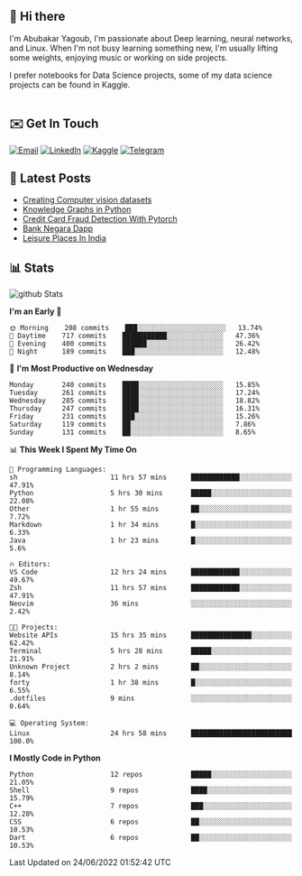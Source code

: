 ## 👋 Hi there

I'm Abubakar Yagoub, I'm passionate about Deep learning, neural networks, and
Linux. When I'm not busy learning something new, I'm usually lifting some
weights, enjoying music or working on side projects.

I prefer notebooks for Data Science projects, some of my data science projects
can be found in Kaggle. <br> <br>

## ✉️ Get In Touch

[![Email](https://img.shields.io/badge/Email-f1f1f1?style=for-the-badge&logo=gmail&logoColor=0f111a)](mailto:hi@blacksuan19.dev)
[![LinkedIn](https://img.shields.io/badge/LinkedIn-0077B5?style=for-the-badge&logo=linkedin&logoColor=white)](https://www.linkedin.com/in/blacksuan19/)
[![Kaggle](https://img.shields.io/badge/Kaggle-5acfff?style=for-the-badge&logo=kaggle&logoColor=white)](http://kaggle.com/abubakaryagob/)
[![Telegram](https://img.shields.io/badge/Telegram-2CA5E0?style=for-the-badge&logo=telegram&logoColor=white)](https://t.me/blacksuan19)

## 📩 Latest Posts

<!-- BLOG-POST-LIST:START -->
- [Creating Computer vision datasets](http://blacksuan19.dev/blog/creating-datasets/)
- [Knowledge Graphs in Python](http://blacksuan19.dev/projects/Knowledge_Graphs/)
- [Credit Card Fraud Detection With Pytorch](http://blacksuan19.dev/projects/credit-card-fraud-detection-with-pytorch/)
- [Bank Negara Dapp](http://blacksuan19.dev/projects/bank-negara/)
- [Leisure Places In India](http://blacksuan19.dev/projects/leisure-places-in-india/)
<!-- BLOG-POST-LIST:END -->

## 📊 Stats

![github Stats](https://github-readme-stats.vercel.app/api?username=blacksuan19&theme=github_dark&show_icons=true&count_private=true&custom_title=Github%20Stats&hide_border=true)

<!--START_SECTION:waka-->
**I'm an Early 🐤** 

```text
🌞 Morning    208 commits    ███░░░░░░░░░░░░░░░░░░░░░░   13.74% 
🌆 Daytime    717 commits    ███████████░░░░░░░░░░░░░░   47.36% 
🌃 Evening    400 commits    ██████░░░░░░░░░░░░░░░░░░░   26.42% 
🌙 Night      189 commits    ███░░░░░░░░░░░░░░░░░░░░░░   12.48%

```
📅 **I'm Most Productive on Wednesday** 

```text
Monday       240 commits    ████░░░░░░░░░░░░░░░░░░░░░   15.85% 
Tuesday      261 commits    ████░░░░░░░░░░░░░░░░░░░░░   17.24% 
Wednesday    285 commits    ████░░░░░░░░░░░░░░░░░░░░░   18.82% 
Thursday     247 commits    ████░░░░░░░░░░░░░░░░░░░░░   16.31% 
Friday       231 commits    ███░░░░░░░░░░░░░░░░░░░░░░   15.26% 
Saturday     119 commits    ██░░░░░░░░░░░░░░░░░░░░░░░   7.86% 
Sunday       131 commits    ██░░░░░░░░░░░░░░░░░░░░░░░   8.65%

```


📊 **This Week I Spent My Time On** 

```text
💬 Programming Languages: 
sh                       11 hrs 57 mins      ████████████░░░░░░░░░░░░░   47.91% 
Python                   5 hrs 30 mins       █████░░░░░░░░░░░░░░░░░░░░   22.08% 
Other                    1 hr 55 mins        ██░░░░░░░░░░░░░░░░░░░░░░░   7.72% 
Markdown                 1 hr 34 mins        █░░░░░░░░░░░░░░░░░░░░░░░░   6.33% 
Java                     1 hr 23 mins        █░░░░░░░░░░░░░░░░░░░░░░░░   5.6%

🔥 Editors: 
VS Code                  12 hrs 24 mins      ████████████░░░░░░░░░░░░░   49.67% 
Zsh                      11 hrs 57 mins      ████████████░░░░░░░░░░░░░   47.91% 
Neovim                   36 mins             ░░░░░░░░░░░░░░░░░░░░░░░░░   2.42%

🐱‍💻 Projects: 
Website APIs             15 hrs 35 mins      ███████████████░░░░░░░░░░   62.42% 
Terminal                 5 hrs 28 mins       █████░░░░░░░░░░░░░░░░░░░░   21.91% 
Unknown Project          2 hrs 2 mins        ██░░░░░░░░░░░░░░░░░░░░░░░   8.14% 
forty                    1 hr 38 mins        █░░░░░░░░░░░░░░░░░░░░░░░░   6.55% 
.dotfiles                9 mins              ░░░░░░░░░░░░░░░░░░░░░░░░░   0.64%

💻 Operating System: 
Linux                    24 hrs 58 mins      █████████████████████████   100.0%

```

**I Mostly Code in Python** 

```text
Python                   12 repos            █████░░░░░░░░░░░░░░░░░░░░   21.05% 
Shell                    9 repos             ████░░░░░░░░░░░░░░░░░░░░░   15.79% 
C++                      7 repos             ███░░░░░░░░░░░░░░░░░░░░░░   12.28% 
CSS                      6 repos             ██░░░░░░░░░░░░░░░░░░░░░░░   10.53% 
Dart                     6 repos             ██░░░░░░░░░░░░░░░░░░░░░░░   10.53%

```



 Last Updated on 24/06/2022 01:52:42 UTC
<!--END_SECTION:waka-->

